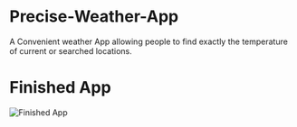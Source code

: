 # Precise-Weather-App
A Convenient weather App allowing people to find exactly the temperature of current or searched locations.
# Finished App
![Finished App](https://github.com/londonappbrewery/Images/blob/master/Clima.gif)
